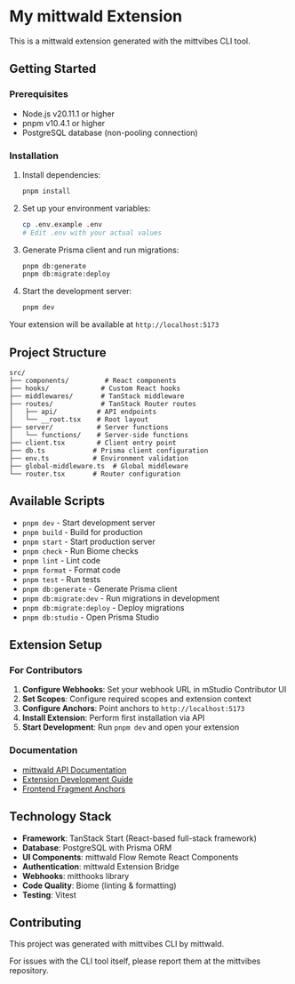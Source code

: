# My mittwald Extension

This is a mittwald extension generated with the mittvibes CLI tool.

## Getting Started

### Prerequisites

- Node.js v20.11.1 or higher
- pnpm v10.4.1 or higher
- PostgreSQL database (non-pooling connection)

### Installation

1. Install dependencies:
   ```bash
   pnpm install
   ```

2. Set up your environment variables:
   ```bash
   cp .env.example .env
   # Edit .env with your actual values
   ```

3. Generate Prisma client and run migrations:
   ```bash
   pnpm db:generate
   pnpm db:migrate:deploy
   ```

4. Start the development server:
   ```bash
   pnpm dev
   ```

Your extension will be available at `http://localhost:5173`

## Project Structure

```
src/
├── components/         # React components
├── hooks/             # Custom React hooks
├── middlewares/       # TanStack middleware
├── routes/            # TanStack Router routes
│   ├── api/          # API endpoints
│   └── __root.tsx    # Root layout
├── server/           # Server functions
│   └── functions/    # Server-side functions
├── client.tsx        # Client entry point
├── db.ts            # Prisma client configuration
├── env.ts           # Environment validation
├── global-middleware.ts  # Global middleware
└── router.tsx       # Router configuration
```

## Available Scripts

- `pnpm dev` - Start development server
- `pnpm build` - Build for production
- `pnpm start` - Start production server
- `pnpm check` - Run Biome checks
- `pnpm lint` - Lint code
- `pnpm format` - Format code
- `pnpm test` - Run tests
- `pnpm db:generate` - Generate Prisma client
- `pnpm db:migrate:dev` - Run migrations in development
- `pnpm db:migrate:deploy` - Deploy migrations
- `pnpm db:studio` - Open Prisma Studio

## Extension Setup

### For Contributors

1. **Configure Webhooks**: Set your webhook URL in mStudio Contributor UI
2. **Set Scopes**: Configure required scopes and extension context
3. **Configure Anchors**: Point anchors to `http://localhost:5173`
4. **Install Extension**: Perform first installation via API
5. **Start Development**: Run `pnpm dev` and open your extension

### Documentation

- [mittwald API Documentation](https://api.mittwald.de/v2/docs/)
- [Extension Development Guide](https://developer.mittwald.de/docs/v2/contribution/)
- [Frontend Fragment Anchors](https://developer.mittwald.de/de/docs/v2/contribution/reference/frontend-fragment-anchors/)

## Technology Stack

- **Framework**: TanStack Start (React-based full-stack framework)
- **Database**: PostgreSQL with Prisma ORM
- **UI Components**: mittwald Flow Remote React Components
- **Authentication**: mittwald Extension Bridge
- **Webhooks**: mitthooks library
- **Code Quality**: Biome (linting & formatting)
- **Testing**: Vitest

## Contributing

This project was generated with mittvibes CLI by mittwald.

For issues with the CLI tool itself, please report them at the mittvibes repository.
